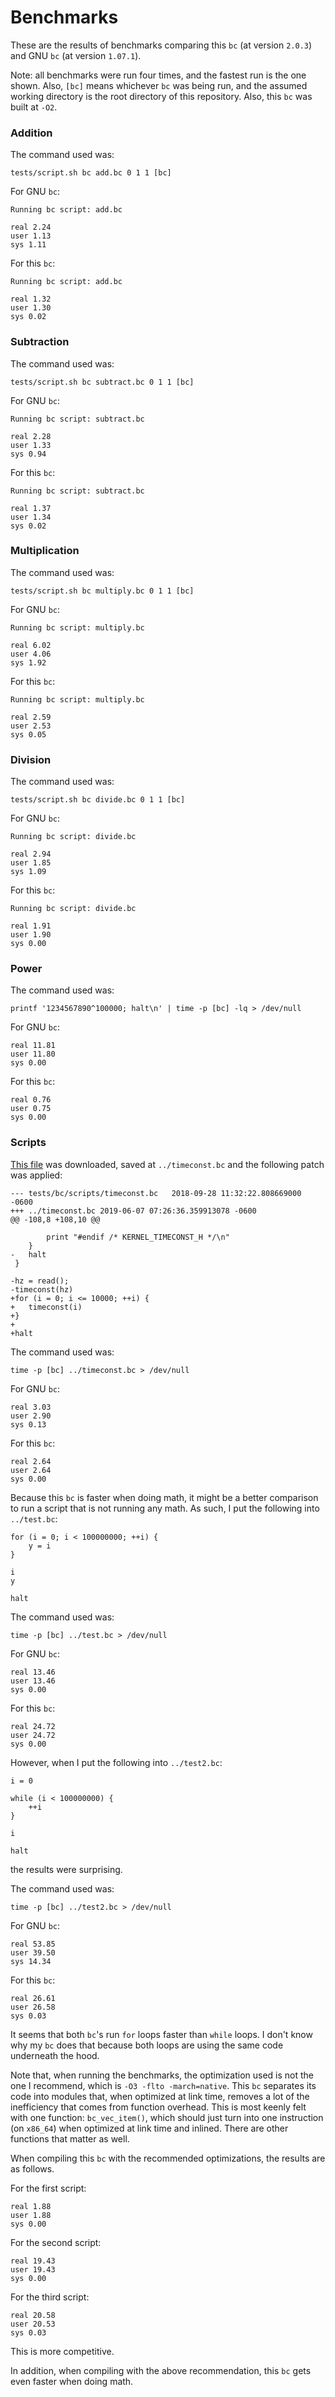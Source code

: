 # Benchmarks

These are the results of benchmarks comparing this `bc` (at version `2.0.3`) and
GNU `bc` (at version `1.07.1`).

Note: all benchmarks were run four times, and the fastest run is the one shown.
Also, `[bc]` means whichever `bc` was being run, and the assumed working
directory is the root directory of this repository. Also, this `bc` was built at
`-O2`.

### Addition

The command used was:

```
tests/script.sh bc add.bc 0 1 1 [bc]
```

For GNU `bc`:

```
Running bc script: add.bc

real 2.24
user 1.13
sys 1.11
```

For this `bc`:

```
Running bc script: add.bc

real 1.32
user 1.30
sys 0.02
```

### Subtraction

The command used was:

```
tests/script.sh bc subtract.bc 0 1 1 [bc]
```

For GNU `bc`:

```
Running bc script: subtract.bc

real 2.28
user 1.33
sys 0.94
```

For this `bc`:

```
Running bc script: subtract.bc

real 1.37
user 1.34
sys 0.02
```

### Multiplication

The command used was:

```
tests/script.sh bc multiply.bc 0 1 1 [bc]
```

For GNU `bc`:

```
Running bc script: multiply.bc

real 6.02
user 4.06
sys 1.92
```

For this `bc`:

```
Running bc script: multiply.bc

real 2.59
user 2.53
sys 0.05
```

### Division

The command used was:

```
tests/script.sh bc divide.bc 0 1 1 [bc]
```

For GNU `bc`:

```
Running bc script: divide.bc

real 2.94
user 1.85
sys 1.09
```

For this `bc`:

```
Running bc script: divide.bc

real 1.91
user 1.90
sys 0.00
```

### Power

The command used was:

```
printf '1234567890^100000; halt\n' | time -p [bc] -lq > /dev/null
```

For GNU `bc`:

```
real 11.81
user 11.80
sys 0.00
```

For this `bc`:

```
real 0.76
user 0.75
sys 0.00
```

### Scripts

[This file][1] was downloaded, saved at `../timeconst.bc` and the following
patch was applied:

```
--- tests/bc/scripts/timeconst.bc	2018-09-28 11:32:22.808669000 -0600
+++ ../timeconst.bc	2019-06-07 07:26:36.359913078 -0600
@@ -108,8 +108,10 @@
 
 		print "#endif /* KERNEL_TIMECONST_H */\n"
 	}
-	halt
 }
 
-hz = read();
-timeconst(hz)
+for (i = 0; i <= 10000; ++i) {
+	timeconst(i)
+}
+
+halt
```

The command used was:

```
time -p [bc] ../timeconst.bc > /dev/null
```

For GNU `bc`:

```
real 3.03
user 2.90
sys 0.13
```

For this `bc`:

```
real 2.64
user 2.64
sys 0.00
```

Because this `bc` is faster when doing math, it might be a better comparison to
run a script that is not running any math. As such, I put the following into
`../test.bc`:

```
for (i = 0; i < 100000000; ++i) {
	y = i
}

i
y

halt
```

The command used was:

```
time -p [bc] ../test.bc > /dev/null
```

For GNU `bc`:

```
real 13.46
user 13.46
sys 0.00
```

For this `bc`:

```
real 24.72
user 24.72
sys 0.00
```

However, when I put the following into `../test2.bc`:

```
i = 0

while (i < 100000000) {
	++i
}

i

halt
```

the results were surprising.

The command used was:

```
time -p [bc] ../test2.bc > /dev/null
```

For GNU `bc`:

```
real 53.85
user 39.50
sys 14.34
```

For this `bc`:

```
real 26.61
user 26.58
sys 0.03
```

It seems that both `bc`'s run `for` loops faster than `while` loops. I don't
know why my `bc` does that because both loops are using the same code underneath
the hood.

Note that, when running the benchmarks, the optimization used is not the one I
recommend, which is `-O3 -flto -march=native`. This `bc` separates its code into
modules that, when optimized at link time, removes a lot of the inefficiency
that comes from function overhead. This is most keenly felt with one function:
`bc_vec_item()`, which should just turn into one instruction (on `x86_64`) when
optimized at link time and inlined. There are other functions that matter as
well.

When compiling this `bc` with the recommended optimizations, the results are as
follows.

For the first script:

```
real 1.88
user 1.88
sys 0.00
```

For the second script:

```
real 19.43
user 19.43
sys 0.00
```

For the third script:

```
real 20.58
user 20.53
sys 0.03
```

This is more competitive.

In addition, when compiling with the above recommendation, this `bc` gets even
faster when doing math.

[1]: https://github.com/torvalds/linux/blob/master/kernel/time/timeconst.bc
